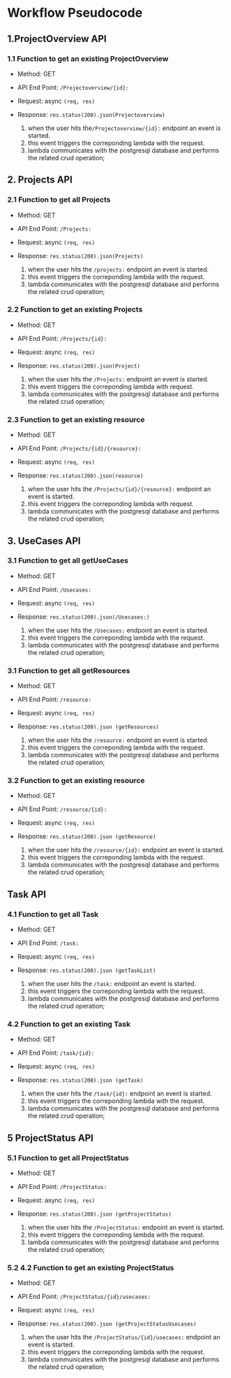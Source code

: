 # Workflow Pseudocode
 
## 1.ProjectOverview API

### 1.1 Function to get an existing ProjectOverview

- Method: GET
- API End Point: `/Projectoverview/{id}:`
- Request: async `(req, res)`
- Response: `res.status(200).json(Projectoverview)`
 
    1. when the user hits the`/Projectoverview/{id}:` endpoint an event is started.
    2. this event triggers the correponding lambda with the request.
    3. lambda communicates with the postgresql database and performs the related crud operation;

## 2. Projects API

### 2.1  Function to get all Projects

- Method: GET
- API End Point: `/Projects:`
- Request: async `(req, res)`
- Response: `res.status(200).json(Projects)`

    1. when the user hits the `/projects:` endpoint an event is started.
    2. this event triggers the correponding lambda with the request.
    3. lambda communicates with the postgresql database and performs the related crud
    operation;

### 2.2 Function to get an existing Projects

- Method: GET
- API End Point: `/Projects/{id}:`
- Request: async `(req, res)`
- Response: `res.status(200).json(Project)`

    1. when the user hits the `/Projects:` endpoint an event is started.
    2. this event triggers the correponding lambda with request.
    3. lambda communicates with the postgresql database and performs the related crud
    operation;

### 2.3 Function to get an existing resource

- Method: GET
- API End Point: `/Projects/{id}/{resource}:`
- Request: async `(req, res)`
- Response: `res.status(200).json(resource)`

    1. when the user hits the `/Projects/{id}/{resource}:` endpoint an event is started.
    2. this event triggers the correponding lambda with request.
    3. lambda communicates with the postgresql database and performs the related crud 
    operation;

## 3. UseCases API

### 3.1  Function to get all getUseCases

- Method: GET
- API End Point: `/Usecases:`
- Request: async `(req, res)`
- Response: `res.status(200).json(/Usecases:)`

    1. when the user hits the `/Usecases:` endpoint an event is started.
    2. this event triggers the correponding lambda with the request.
    3. lambda communicates with the postgresql database and performs the related crud
    operation;

### 3.1 Function to get all getResources

- Method: GET
- API End Point: `/resource:`
- Request: async `(req, res)`
- Response: `res.status(200).json (getResources)`

    1. when the user hits the `/resource:` endpoint an event is started.
    2. this event triggers the correponding lambda with the request.
    3. lambda communicates with the postgresql database and performs the related crud
    operation;

### 3.2 Function to get an existing resource

- Method: GET
- API End Point: `/resource/{id}:`
- Request: async `(req, res)`
- Response: `res.status(200).json (getResource)`

    1. when the user hits the `/resource/{id}:` endpoint an event is started.
    2. this event triggers the correponding lambda with the request.
    3. lambda communicates with the postgresql database and performs the related crud
    operation;

## Task API

### 4.1 Function to get all Task

- Method: GET
- API End Point: `/task:`
- Request: async `(req, res)`
- Response: `res.status(200).json (getTaskList)`

    1. when the user hits the `/task:` endpoint an event is started.
    2. this event triggers the correponding lambda with the request.
    3. lambda communicates with the postgresql database and performs the related crud
    operation;

### 4.2 Function to get an existing Task

- Method: GET
- API End Point: `/task/{id}:`
- Request: async `(req, res)`
- Response: `res.status(200).json (getTask)`

    1. when the user hits the `/task/{id}:` endpoint an event is started.
    2. this event triggers the correponding lambda with the request.
    3. lambda communicates with the postgresql database and performs the related crud
    operation;

## 5 ProjectStatus API

### 5.1 Function to get all ProjectStatus

- Method: GET
- API End Point: `/ProjectStatus:`
- Request: async `(req, res)`
- Response: `res.status(200).json (getProjectStatus)`

    1. when the user hits the `/ProjectStatus:` endpoint an event is started.
    2. this event triggers the correponding lambda with the request.
    3. lambda communicates with the postgresql database and performs the related crud
    operation;

### 5.2 4.2 Function to get an existing ProjectStatus

- Method: GET
- API End Point: `/ProjectStatus/{id}/usecases:`
- Request: async `(req, res)`
- Response: `res.status(200).json (getProjectStatusUsecases)`

    1. when the user hits the `/ProjectStatus/{id}/usecases:` endpoint an event is started.
    2. this event triggers the correponding lambda with the request.
    3. lambda communicates with the postgresql database and performs the related crud
    operation;